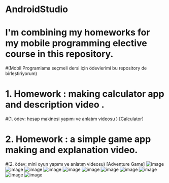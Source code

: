 # AndroidStudio
# I'm combining my homeworks for my mobile programming elective course in this repository.
#(Mobil Programlama seçmeli dersi için  ödevlerimi bu repository de birleştiriyorum)
# 1. Homework : making calculator app and description video .
#(1. ödev: hesap makinesi yapımı ve anlatım videosu ) [Calculator]
# 2. Homework : a simple game app making and explanation video.
#(2. ödev: mini oyun yapımı ve anlatım videosu) [Adventure Game]
![image](https://user-images.githubusercontent.com/108748961/236155192-5dec4d58-0594-4140-ad6b-2c4222cc815d.png)![image](https://user-images.githubusercontent.com/108748961/236155316-e5a83c6a-66c2-4508-9765-71f0832d0766.png)
![image](https://user-images.githubusercontent.com/108748961/236155412-e214c858-67fe-452c-a719-0f6eb7ffd265.png)
![image](https://user-images.githubusercontent.com/108748961/236155490-c29c9b2f-0002-466c-a4ca-7c325b38ac0d.png)
![image](https://user-images.githubusercontent.com/108748961/236155536-f6c09b76-754e-4bc5-af13-b48dca08412f.png)
![image](https://user-images.githubusercontent.com/108748961/236155605-71afdf75-77ff-47ac-b187-da50c766c04f.png)
![image](https://user-images.githubusercontent.com/108748961/236155669-7506f079-f132-40c0-93be-19fce588a071.png)
![image](https://user-images.githubusercontent.com/108748961/236155718-03bc5907-9692-4f17-8049-fbcbff9c0954.png)
![image](https://user-images.githubusercontent.com/108748961/236155760-bd27332a-8a4b-4156-b89c-d36f219865e8.png)
![image](https://user-images.githubusercontent.com/108748961/236155793-107812c9-ad36-40b3-b51f-0580bd806002.png)
![image](https://user-images.githubusercontent.com/108748961/236155824-31733977-e9b9-4b1f-8b47-394bcc2927f6.png)

